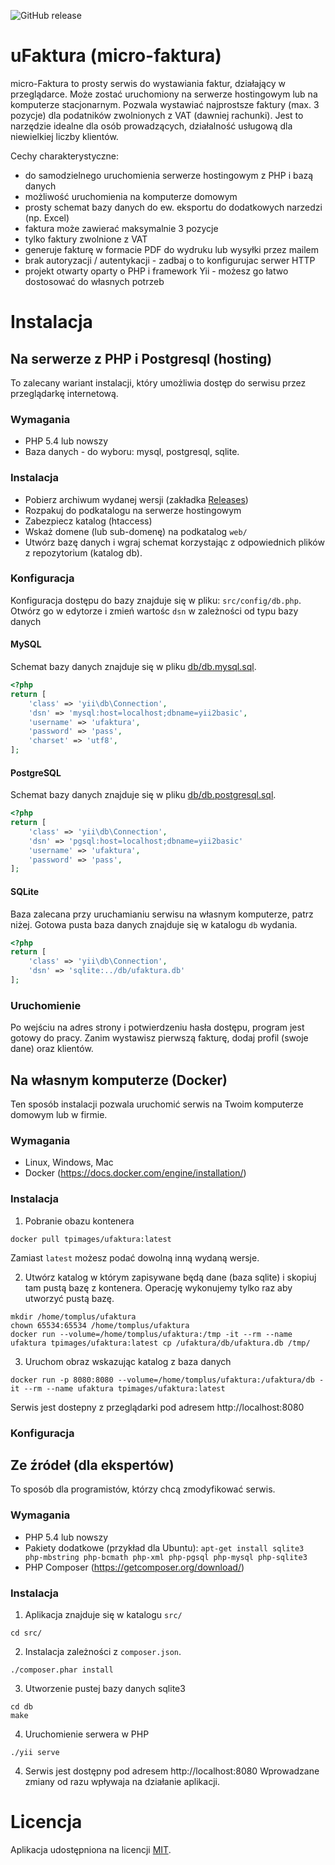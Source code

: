 ![GitHub release](https://img.shields.io/github/release/tomplus/ufaktura)

# uFaktura (micro-faktura)

micro-Faktura to prosty serwis do wystawiania faktur, działający w przeglądarce.
Może zostać uruchomiony na serwerze hostingowym lub na komputerze stacjonarnym.
Pozwala wystawiać najprostsze faktury (max. 3 pozycje) dla podatników
zwolnionych z VAT (dawniej rachunki). Jest to narzędzie idealne dla osób prowadzących, 
działalność usługową dla niewielkiej liczby klientów.

Cechy charakterystyczne:

* do samodzielnego uruchomienia serwerze hostingowym z PHP i bazą danych
* możliwość uruchomienia na komputerze domowym
* prosty schemat bazy danych do ew. eksportu do dodatkowych narzedzi (np. Excel)
* faktura może zawierać maksymalnie 3 pozycje
* tylko faktury zwolnione z VAT
* generuje fakturę w formacie PDF do wydruku lub wysyłki przez mailem
* brak autoryzacji / autentykacji - zadbaj o to konfigurujac serwer HTTP
* projekt otwarty oparty o PHP i framework Yii - możesz go łatwo dostosować do własnych potrzeb

# Instalacja

## Na serwerze z PHP i Postgresql (hosting)

To zalecany wariant instalacji, który umożliwia dostęp do serwisu przez przeglądarkę
internetową.

### Wymagania

* PHP 5.4 lub nowszy
* Baza danych - do wyboru: mysql, postgresql, sqlite.

### Instalacja

* Pobierz archiwum wydanej wersji (zakładka [Releases](https://github.com/tomplus/ufaktura/releases))
* Rozpakuj do podkatalogu na serwerze hostingowym
* Zabezpiecz katalog (htaccess)
* Wskaż domene (lub sub-domenę) na podkatalog `web/`
* Utwórz bazę danych i wgraj schemat korzystając z odpowiednich plików z repozytorium (katalog db).

### Konfiguracja

Konfiguracja dostępu do bazy znajduje się w pliku: `src/config/db.php`. Otwórz 
go w edytorze i zmień wartośc `dsn` w zależności od typu bazy danych

#### MySQL

Schemat bazy danych znajduje się w pliku [db/db.mysql.sql](db/db.mysql.sql).

```php
<?php
return [
    'class' => 'yii\db\Connection',
    'dsn' => 'mysql:host=localhost;dbname=yii2basic',
    'username' => 'ufaktura',
    'password' => 'pass',
    'charset' => 'utf8',
];
```

#### PostgreSQL

Schemat bazy danych znajduje się w pliku [db/db.postgresql.sql](db/db.postgresql.sql).

```php
<?php
return [
    'class' => 'yii\db\Connection',
    'dsn' => 'pgsql:host=localhost;dbname=yii2basic'
    'username' => 'ufaktura',
    'password' => 'pass',
];
```

#### SQLite

Baza zalecana przy uruchamianiu serwisu na własnym komputerze, patrz niżej.
Gotowa pusta baza danych znajduje się w katalogu `db` wydania.


```php
<?php
return [
    'class' => 'yii\db\Connection',
    'dsn' => 'sqlite:../db/ufaktura.db'
];
```

### Uruchomienie

Po wejściu na adres strony i potwierdzeniu hasła dostępu, program jest gotowy do pracy.
Zanim wystawisz pierwszą fakturę, dodaj profil (swoje dane) oraz klientów.

## Na własnym komputerze (Docker)

Ten sposób instalacji pozwala uruchomić serwis na Twoim komputerze domowym lub
w firmie.

### Wymagania

* Linux, Windows, Mac
* Docker (https://docs.docker.com/engine/installation/)

### Instalacja

1. Pobranie obazu kontenera

```
docker pull tpimages/ufaktura:latest
```

Zamiast `latest` możesz podać dowolną inną wydaną wersje.

2. Utwórz katalog w którym zapisywane będą dane (baza sqlite) i skopiuj tam pustą bazę z kontenera. Operację wykonujemy tylko raz
   aby utworzyć pustą bazę.

```
mkdir /home/tomplus/ufaktura
chown 65534:65534 /home/tomplus/ufaktura
docker run --volume=/home/tomplus/ufaktura:/tmp -it --rm --name ufaktura tpimages/ufaktura:latest cp /ufaktura/db/ufaktura.db /tmp/
```

3. Uruchom obraz wskazując katalog z baza danych

```
docker run -p 8080:8080 --volume=/home/tomplus/ufaktura:/ufaktura/db -it --rm --name ufaktura tpimages/ufaktura:latest
```

Serwis jest dostepny z przeglądarki pod adresem http://localhost:8080

### Konfiguracja

## Ze źródeł (dla ekspertów)

To sposób dla programistów, którzy chcą zmodyfikować serwis.

### Wymagania

* PHP 5.4 lub nowszy
* Pakiety dodatkowe (przykład dla Ubuntu):
  ```apt-get install sqlite3 php-mbstring php-bcmath php-xml php-pgsql php-mysql php-sqlite3```
* PHP Composer (https://getcomposer.org/download/)

### Instalacja

1. Aplikacja znajduje się w katalogu `src/`

```
cd src/
```

2. Instalacja zależności z `composer.json`.

```
./composer.phar install
```

3. Utworzenie pustej bazy danych sqlite3

```
cd db
make
```

4. Uruchomienie serwera w PHP
```
./yii serve
```

4. Serwis jest dostępny pod adresem http://localhost:8080 Wprowadzane zmiany od razu wpływaja na działanie aplikacji.

# Licencja

Aplikacja udostępniona na licencji [MIT](https://pl.wikipedia.org/wiki/Licencja_MIT).

